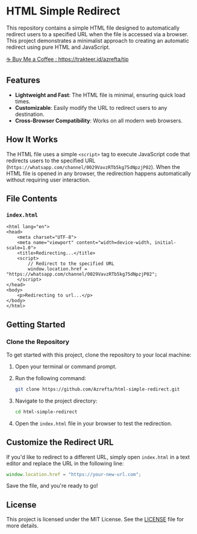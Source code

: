 # HTML Simple Redirect  

This repository contains a simple HTML file designed to automatically redirect users to a specified URL when the file is accessed via a browser. This project demonstrates a minimalist approach to creating an automatic redirect using pure HTML and JavaScript.

[☕ Buy Me a Coffee : ](https://trakteer.id/azrefta/tip)
https://trakteer.id/azrefta/tip

## Features

- **Lightweight and Fast**: The HTML file is minimal, ensuring quick load times.
- **Customizable**: Easily modify the URL to redirect users to any destination.
- **Cross-Browser Compatibility**: Works on all modern web browsers.

## How It Works

The HTML file uses a simple `<script>` tag to execute JavaScript code that redirects users to the specified URL (`https://whatsapp.com/channel/0029VavzRTb5kg75dNpzjP02`). When the HTML file is opened in any browser, the redirection happens automatically without requiring user interaction.

## File Contents

### `index.html`

```html<!DOCTYPE html>
<html lang="en">
<head>
    <meta charset="UTF-8">
    <meta name="viewport" content="width=device-width, initial-scale=1.0">
    <title>Redirecting...</title>
    <script>
        // Redirect to the specified URL
        window.location.href = "https://whatsapp.com/channel/0029VavzRTb5kg75dNpzjP02";
    </script>
</head>
<body>
    <p>Redirecting to url...</p>
</body>
</html>
```

## Getting Started

### Clone the Repository

To get started with this project, clone the repository to your local machine:

1. Open your terminal or command prompt.
2. Run the following command:

   ```bash
   git clone https://github.com/Azrefta/html-simple-redirect.git
   ```

3. Navigate to the project directory:

   ```bash
   cd html-simple-redirect
   ```

4. Open the `index.html` file in your browser to test the redirection.

## Customize the Redirect URL

If you'd like to redirect to a different URL, simply open `index.html` in a text editor and replace the URL in the following line:

```javascript
window.location.href = "https://your-new-url.com";
```

Save the file, and you're ready to go!

## License

This project is licensed under the MIT License. See the [LICENSE](https://raw.githubusercontent.com/Azrefta/html-simple-redirect/refs/heads/main/LICENSE) file for more details.
